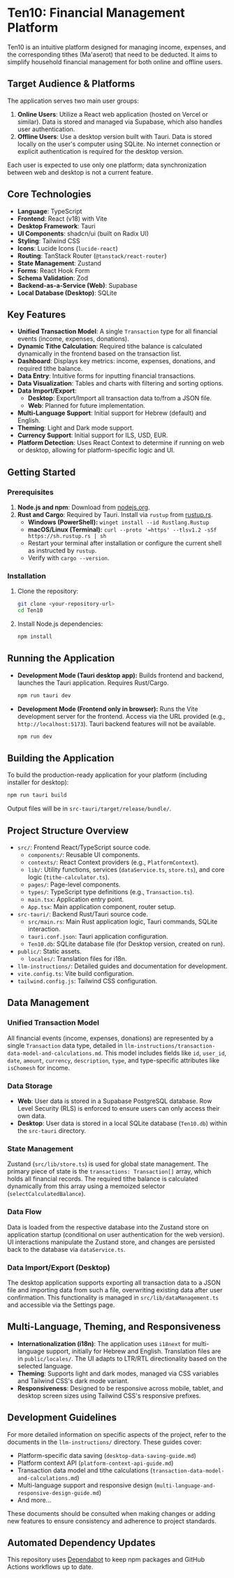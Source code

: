 # Ten10: Financial Management Platform

Ten10 is an intuitive platform designed for managing income, expenses, and the corresponding tithes (Ma'aserot) that need to be deducted. It aims to simplify household financial management for both online and offline users.

## Target Audience & Platforms

The application serves two main user groups:

1.  **Online Users**: Utilize a React web application (hosted on Vercel or similar). Data is stored and managed via Supabase, which also handles user authentication.
2.  **Offline Users**: Use a desktop version built with Tauri. Data is stored locally on the user's computer using SQLite. No internet connection or explicit authentication is required for the desktop version.

Each user is expected to use only one platform; data synchronization between web and desktop is not a current feature.

## Core Technologies

- **Language**: TypeScript
- **Frontend**: React (v18) with Vite
- **Desktop Framework**: Tauri
- **UI Components**: shadcn/ui (built on Radix UI)
- **Styling**: Tailwind CSS
- **Icons**: Lucide Icons (`lucide-react`)
- **Routing**: TanStack Router (`@tanstack/react-router`)
- **State Management**: Zustand
- **Forms**: React Hook Form
- **Schema Validation**: Zod
- **Backend-as-a-Service (Web)**: Supabase
- **Local Database (Desktop)**: SQLite

## Key Features

- **Unified Transaction Model**: A single `Transaction` type for all financial events (income, expenses, donations).
- **Dynamic Tithe Calculation**: Required tithe balance is calculated dynamically in the frontend based on the transaction list.
- **Dashboard**: Displays key metrics: income, expenses, donations, and required tithe balance.
- **Data Entry**: Intuitive forms for inputting financial transactions.
- **Data Visualization**: Tables and charts with filtering and sorting options.
- **Data Import/Export**:
  - **Desktop**: Export/Import all transaction data to/from a JSON file.
  - **Web**: Planned for future implementation.
- **Multi-Language Support**: Initial support for Hebrew (default) and English.
- **Theming**: Light and Dark mode support.
- **Currency Support**: Initial support for ILS, USD, EUR.
- **Platform Detection**: Uses React Context to determine if running on web or desktop, allowing for platform-specific logic and UI.

## Getting Started

### Prerequisites

1.  **Node.js and npm**: Download from [nodejs.org](https://nodejs.org/).
2.  **Rust and Cargo**: Required by Tauri. Install via `rustup` from [rustup.rs](https://rustup.rs).
    - **Windows (PowerShell):** `winget install --id Rustlang.Rustup`
    - **macOS/Linux (Terminal):** `curl --proto '=https' --tlsv1.2 -sSf https://sh.rustup.rs | sh`
    - Restart your terminal after installation or configure the current shell as instructed by `rustup`.
    - Verify with `cargo --version`.

### Installation

1.  Clone the repository:
    ```bash
    git clone <your-repository-url>
    cd Ten10
    ```
2.  Install Node.js dependencies:
    ```bash
    npm install
    ```

## Running the Application

- **Development Mode (Tauri desktop app):**
  Builds frontend and backend, launches the Tauri application. Requires Rust/Cargo.
  ```bash
  npm run tauri dev
  ```
- **Development Mode (Frontend only in browser):**
  Runs the Vite development server for the frontend. Access via the URL provided (e.g., `http://localhost:5173`). Tauri backend features will not be available.
  ```bash
  npm run dev
  ```

## Building the Application

To build the production-ready application for your platform (including installer for desktop):

```bash
npm run tauri build
```

Output files will be in `src-tauri/target/release/bundle/`.

## Project Structure Overview

- `src/`: Frontend React/TypeScript source code.
  - `components/`: Reusable UI components.
  - `contexts/`: React Context providers (e.g., `PlatformContext`).
  - `lib/`: Utility functions, services (`dataService.ts`, `store.ts`), and core logic (`tithe-calculator.ts`).
  - `pages/`: Page-level components.
  - `types/`: TypeScript type definitions (e.g., `Transaction.ts`).
  - `main.tsx`: Application entry point.
  - `App.tsx`: Main application component, router setup.
- `src-tauri/`: Backend Rust/Tauri source code.
  - `src/main.rs`: Main Rust application logic, Tauri commands, SQLite interaction.
  - `tauri.conf.json`: Tauri application configuration.
  - `Ten10.db`: SQLite database file (for Desktop version, created on run).
- `public/`: Static assets.
  - `locales/`: Translation files for i18n.
- `llm-instructions/`: Detailed guides and documentation for development.
- `vite.config.ts`: Vite build configuration.
- `tailwind.config.js`: Tailwind CSS configuration.

## Data Management

### Unified Transaction Model

All financial events (income, expenses, donations) are represented by a single `Transaction` data type, detailed in `llm-instructions/transaction-data-model-and-calculations.md`. This model includes fields like `id`, `user_id`, `date`, `amount`, `currency`, `description`, `type`, and type-specific attributes like `isChomesh` for income.

### Data Storage

- **Web**: User data is stored in a Supabase PostgreSQL database. Row Level Security (RLS) is enforced to ensure users can only access their own data.
- **Desktop**: User data is stored in a local SQLite database (`Ten10.db`) within the `src-tauri` directory.

### State Management

Zustand (`src/lib/store.ts`) is used for global state management. The primary piece of state is the `transactions: Transaction[]` array, which holds all financial records. The required tithe balance is calculated dynamically from this array using a memoized selector (`selectCalculatedBalance`).

### Data Flow

Data is loaded from the respective database into the Zustand store on application startup (conditional on user authentication for the web version). UI interactions manipulate the Zustand store, and changes are persisted back to the database via `dataService.ts`.

### Data Import/Export (Desktop)

The desktop application supports exporting all transaction data to a JSON file and importing data from such a file, overwriting existing data after user confirmation. This functionality is managed in `src/lib/dataManagement.ts` and accessible via the Settings page.

## Multi-Language, Theming, and Responsiveness

- **Internationalization (i18n)**: The application uses `i18next` for multi-language support, initially for Hebrew and English. Translation files are in `public/locales/`. The UI adapts to LTR/RTL directionality based on the selected language.
- **Theming**: Supports light and dark modes, managed via CSS variables and Tailwind CSS's dark mode variant.
- **Responsiveness**: Designed to be responsive across mobile, tablet, and desktop screen sizes using Tailwind CSS's responsive prefixes.

## Development Guidelines

For more detailed information on specific aspects of the project, refer to the documents in the `llm-instructions/` directory. These guides cover:

- Platform-specific data saving (`desktop-data-saving-guide.md`)
- Platform context API (`platform-context-api-guide.md`)
- Transaction data model and tithe calculations (`transaction-data-model-and-calculations.md`)
- Multi-language support and responsive design (`multi-language-and-responsive-design-guide.md`)
- And more...

These documents should be consulted when making changes or adding new features to ensure consistency and adherence to project standards.

## Automated Dependency Updates

This repository uses [Dependabot](https://docs.github.com/en/code-security/dependabot) to keep npm packages and GitHub Actions workflows up to date.

<!-- Triggering a new Vercel deployment -->
